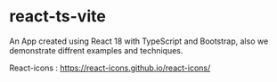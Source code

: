 # react-ts-vite

An App created using React 18 with TypeScript and Bootstrap, also we demonstrate diffrent examples and techniques.

React-icons :
https://react-icons.github.io/react-icons/
